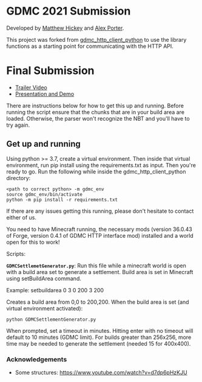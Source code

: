 # GDMC 2021 Submission
Developed by [Matthew Hickey](github.com/matthickey709) and [Alex Porter](github.com/abporter).

This project was forked from [gdmc_http_client_python](https://github.com/nilsgawlik/gdmc_http_client_python) to use the library functions as a starting point for communicating with the HTTP API.

# Final Submission
* [Trailer Video](https://youtu.be/kdEqbZuHSmE)
* [Presentation and Demo](https://www.youtube.com/watch?v=TipwEZGCl84)

There are instructions below for how to get this up and running. Before running the script ensure that the chunks
that are in your build area are loaded. Otherwise, the parser won't recognize the NBT and you'll have to try again.

## Get up and running
Using python >= 3.7, create a virtual environment. Then inside that virtual environment, run pip install using the requirements.txt as input. Then you're ready to go.
Run the following while inside the gdmc_http_client_python directory:

```
<path to correct python> -m gdmc_env
source gdmc_env/bin/activate
python -m pip install -r requirements.txt
```

If there are any issues getting this running, please don't hesitate to contact either of us. 

You need to have Minecraft running, the necessary mods (version 36.0.43 of Forge, version 0.4.1 of GDMC HTTP interface mod) installed and a world open for this to work!

Scripts:

**`GDMCSettlemetGenerator.py`**: Run this file while a minecraft world is open with a build area set to generate a settlement. Build area is set in Minecraft using setBuildArea command.

Example: setbuildarea 0 3 0 200 3 200

Creates a build area from 0,0 to 200,200.
When the build area is set (and virtual environment activated):

```
python GDMCSettlementGenerator.py
```
When prompted, set a timeout in minutes. Hitting enter with no timeout will default to 10 minutes (GDMC limit). For builds
greater than 256x256, more time may be needed to generate the settlement (needed 15 for 400x400).



### Acknowledgements
* Some structures: https://www.youtube.com/watch?v=d7dp6pHzKJU
